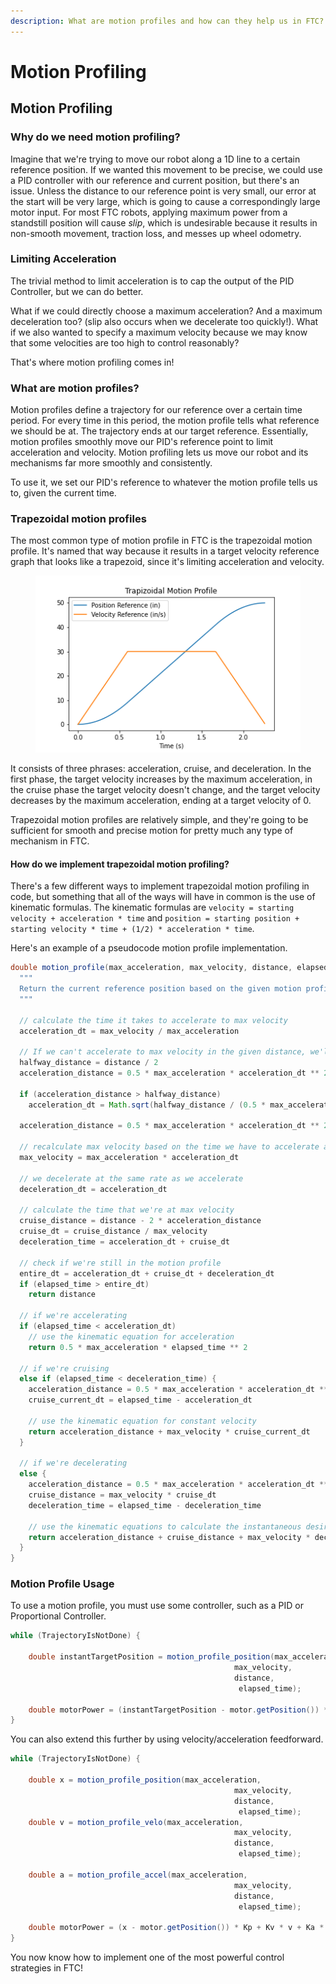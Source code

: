 ```yaml
---
description: What are motion profiles and how can they help us in FTC?
---
```


# Motion Profiling

## Motion Profiling

### Why do we need motion profiling?

Imagine that we're trying to move our robot along a 1D line to a certain reference position. If we wanted this movement to be precise, we could use a PID controller with our reference and current position, but there's an issue. Unless the distance to our reference point is very small, our error at the start will be very large, which is going to cause a correspondingly large motor input. For most FTC robots, applying maximum power from a standstill position will cause _slip_, which is undesirable because it results in non-smooth movement, traction loss, and messes up wheel odometry.

### Limiting Acceleration

The trivial method to limit acceleration is to cap the output of the PID Controller, but we can do better.

What if we could directly choose a maximum acceleration? And a maximum deceleration too? (slip also occurs when we decelerate too quickly!). What if we also wanted to specify a maximum velocity because we may know that some velocities are too high to control reasonably?

That's where motion profiling comes in!

### What are motion profiles?

Motion profiles define a trajectory for our reference over a certain time period. For every time in this period, the motion profile tells what reference we should be at. The trajectory ends at our target reference. Essentially, motion profiles smoothly move our PID's reference point to limit acceleration and velocity. Motion profiling lets us move our robot and its mechanisms far more smoothly and consistently.

To use it, we set our PID's reference to whatever the motion profile tells us to, given the current time.

### Trapezoidal motion profiles

The most common type of motion profile in FTC is the trapezoidal motion profile. It's named that way because it results in a target velocity reference graph that looks like a trapezoid, since it's limiting acceleration and velocity.

<figure><img src="../.gitbook/assets/motion_profile.png" alt=""><figcaption></figcaption></figure>

It consists of three phrases: acceleration, cruise, and deceleration. In the first phase, the target velocity increases by the maximum acceleration, in the cruise phase the target velocity doesn't change, and the target velocity decreases by the maximum acceleration, ending at a target velocity of 0.

Trapezoidal motion profiles are relatively simple, and they're going to be sufficient for smooth and precise motion for pretty much any type of mechanism in FTC.

#### How do we implement trapezoidal motion profiling?

There's a few different ways to implement trapezoidal motion profiling in code, but something that all of the ways will have in common is the use of kinematic formulas. The kinematic formulas are `velocity = starting velocity + acceleration * time` and `position = starting position + starting velocity * time + (1/2) * acceleration * time`.

Here's an example of a pseudocode motion profile implementation.

```java
double motion_profile(max_acceleration, max_velocity, distance, elapsed_time) {
  """
  Return the current reference position based on the given motion profile times, maximum acceleration, velocity, and current time.
  """

  // calculate the time it takes to accelerate to max velocity
  acceleration_dt = max_velocity / max_acceleration

  // If we can't accelerate to max velocity in the given distance, we'll accelerate as much as possible
  halfway_distance = distance / 2
  acceleration_distance = 0.5 * max_acceleration * acceleration_dt ** 2

  if (acceleration_distance > halfway_distance)
    acceleration_dt = Math.sqrt(halfway_distance / (0.5 * max_acceleration))

  acceleration_distance = 0.5 * max_acceleration * acceleration_dt ** 2

  // recalculate max velocity based on the time we have to accelerate and decelerate
  max_velocity = max_acceleration * acceleration_dt

  // we decelerate at the same rate as we accelerate
  deceleration_dt = acceleration_dt

  // calculate the time that we're at max velocity
  cruise_distance = distance - 2 * acceleration_distance
  cruise_dt = cruise_distance / max_velocity
  deceleration_time = acceleration_dt + cruise_dt

  // check if we're still in the motion profile
  entire_dt = acceleration_dt + cruise_dt + deceleration_dt
  if (elapsed_time > entire_dt)
    return distance

  // if we're accelerating
  if (elapsed_time < acceleration_dt)
    // use the kinematic equation for acceleration
    return 0.5 * max_acceleration * elapsed_time ** 2

  // if we're cruising
  else if (elapsed_time < deceleration_time) {
    acceleration_distance = 0.5 * max_acceleration * acceleration_dt ** 2
    cruise_current_dt = elapsed_time - acceleration_dt

    // use the kinematic equation for constant velocity
    return acceleration_distance + max_velocity * cruise_current_dt
  }

  // if we're decelerating
  else {
    acceleration_distance = 0.5 * max_acceleration * acceleration_dt ** 2
    cruise_distance = max_velocity * cruise_dt
    deceleration_time = elapsed_time - deceleration_time

    // use the kinematic equations to calculate the instantaneous desired position
    return acceleration_distance + cruise_distance + max_velocity * deceleration_time - 0.5 * max_acceleration * deceleration_time ** 2
  }
}
```

### Motion Profile Usage

To use a motion profile, you must use some controller, such as a PID or Proportional Controller.

```java
while (TrajectoryIsNotDone) {

    double instantTargetPosition = motion_profile_position(max_acceleration,
                                                  max_velocity,
                                                  distance,
                                                   elapsed_time);

    double motorPower = (instantTargetPosition - motor.getPosition()) * Kp
}
```

You can also extend this further by using velocity/acceleration feedforward.

```java
while (TrajectoryIsNotDone) {

    double x = motion_profile_position(max_acceleration,
                                                  max_velocity,
                                                  distance,
                                                   elapsed_time);
    double v = motion_profile_velo(max_acceleration,
                                                  max_velocity,
                                                  distance,
                                                   elapsed_time);

    double a = motion_profile_accel(max_acceleration,
                                                  max_velocity,
                                                  distance,
                                                   elapsed_time);

    double motorPower = (x - motor.getPosition()) * Kp + Kv * v + Ka * a;
}
```

You now know how to implement one of the most powerful control strategies in FTC!
